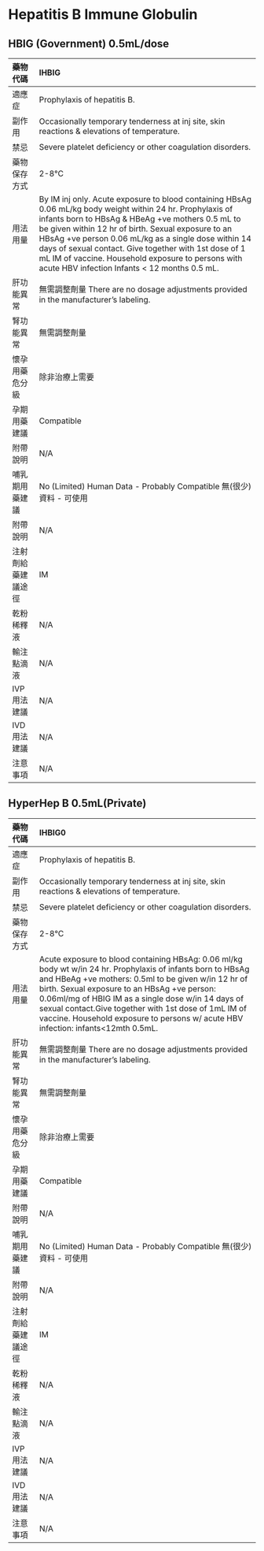 # Hepatitis B Immune Globulin

## HBIG  (Government)  0.5mL/dose

| 藥物代碼           | IHBIG                                                                                                                                                                                                                                                                                                                                                                                                                                       |
|:-------------------|:--------------------------------------------------------------------------------------------------------------------------------------------------------------------------------------------------------------------------------------------------------------------------------------------------------------------------------------------------------------------------------------------------------------------------------------------|
| 適應症             | Prophylaxis of hepatitis B.                                                                                                                                                                                                                                                                                                                                                                                                                 |
| 副作用             | Occasionally temporary tenderness at inj site, skin reactions & elevations of temperature.                                                                                                                                                                                                                                                                                                                                                  |
| 禁忌               | Severe platelet deficiency or other coagulation disorders.                                                                                                                                                                                                                                                                                                                                                                                  |
| 藥物保存方式       | 2-8℃                                                                                                                                                                                                                                                                                                                                                                                                                                        |
| 用法用量           | By IM inj only. Acute exposure to blood containing HBsAg 0.06 mL/kg body weight within 24 hr. Prophylaxis of infants born to HBsAg & HBeAg +ve mothers 0.5 mL to be given within 12 hr of birth. Sexual exposure to an HBsAg +ve person 0.06 mL/kg as a single dose within 14 days of sexual contact. Give together with 1st dose of 1 mL IM of vaccine. Household exposure to persons with acute HBV infection Infants < 12 months 0.5 mL. |
| 肝功能異常         | 無需調整劑量  There are no dosage adjustments provided in the manufacturer’s labeling.                                                                                                                                                                                                                                                                                                                                                      |
| 腎功能異常         | 無需調整劑量                                                                                                                                                                                                                                                                                                                                                                                                                                |
| 懷孕用藥危分級     | 除非治療上需要                                                                                                                                                                                                                                                                                                                                                                                                                              |
| 孕期用藥建議       | Compatible                                                                                                                                                                                                                                                                                                                                                                                                                                  |
| 附帶說明           | N/A                                                                                                                                                                                                                                                                                                                                                                                                                                         |
| 哺乳期用藥建議     | No (Limited) Human Data - Probably Compatible 無(很少)資料 - 可使用                                                                                                                                                                                                                                                                                                                                                                         |
| 附帶說明           | N/A                                                                                                                                                                                                                                                                                                                                                                                                                                         |
| 注射劑給藥建議途徑 | IM                                                                                                                                                                                                                                                                                                                                                                                                                                          |
| 乾粉稀釋液         | N/A                                                                                                                                                                                                                                                                                                                                                                                                                                         |
| 輸注點滴液         | N/A                                                                                                                                                                                                                                                                                                                                                                                                                                         |
| IVP 用法建議       | N/A                                                                                                                                                                                                                                                                                                                                                                                                                                         |
| IVD 用法建議       | N/A                                                                                                                                                                                                                                                                                                                                                                                                                                         |
| 注意事項           | N/A                                                                                                                                                                                                                                                                                                                                                                                                                                         |

## HyperHep B 0.5mL(Private)

| 藥物代碼           | IHBIG0                                                                                                                                                                                                                                                                                                                                                                                                                |
|:-------------------|:----------------------------------------------------------------------------------------------------------------------------------------------------------------------------------------------------------------------------------------------------------------------------------------------------------------------------------------------------------------------------------------------------------------------|
| 適應症             | Prophylaxis of hepatitis B.                                                                                                                                                                                                                                                                                                                                                                                           |
| 副作用             | Occasionally temporary tenderness at inj site, skin reactions & elevations of temperature.                                                                                                                                                                                                                                                                                                                            |
| 禁忌               | Severe platelet deficiency or other coagulation disorders.                                                                                                                                                                                                                                                                                                                                                            |
| 藥物保存方式       | 2-8℃                                                                                                                                                                                                                                                                                                                                                                                                                  |
| 用法用量           | Acute exposure to blood containing HBsAg: 0.06 ml/kg body wt w/in 24 hr. Prophylaxis of infants born to HBsAg and HBeAg +ve mothers: 0.5ml to be given w/in 12 hr of birth. Sexual exposure to an HBsAg +ve person: 0.06ml/mg of HBIG IM as a single dose w/in 14 days of sexual contact.Give together with 1st dose of 1mL IM of vaccine. Household exposure to persons w/ acute HBV infection: infants<12mth 0.5mL. |
| 肝功能異常         | 無需調整劑量  There are no dosage adjustments provided in the manufacturer’s labeling.                                                                                                                                                                                                                                                                                                                                |
| 腎功能異常         | 無需調整劑量                                                                                                                                                                                                                                                                                                                                                                                                          |
| 懷孕用藥危分級     | 除非治療上需要                                                                                                                                                                                                                                                                                                                                                                                                        |
| 孕期用藥建議       | Compatible                                                                                                                                                                                                                                                                                                                                                                                                            |
| 附帶說明           | N/A                                                                                                                                                                                                                                                                                                                                                                                                                   |
| 哺乳期用藥建議     | No (Limited) Human Data - Probably Compatible 無(很少)資料 - 可使用                                                                                                                                                                                                                                                                                                                                                   |
| 附帶說明           | N/A                                                                                                                                                                                                                                                                                                                                                                                                                   |
| 注射劑給藥建議途徑 | IM                                                                                                                                                                                                                                                                                                                                                                                                                    |
| 乾粉稀釋液         | N/A                                                                                                                                                                                                                                                                                                                                                                                                                   |
| 輸注點滴液         | N/A                                                                                                                                                                                                                                                                                                                                                                                                                   |
| IVP 用法建議       | N/A                                                                                                                                                                                                                                                                                                                                                                                                                   |
| IVD 用法建議       | N/A                                                                                                                                                                                                                                                                                                                                                                                                                   |
| 注意事項           | N/A                                                                                                                                                                                                                                                                                                                                                                                                                   |


